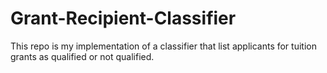 # Grant-Recipient-Classifier
This repo is my implementation of a classifier that list applicants for tuition grants as qualified or not qualified.
